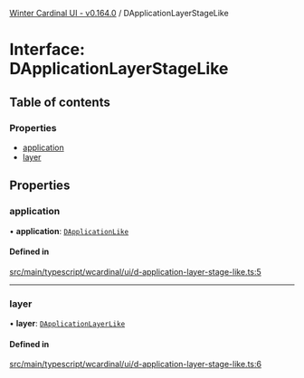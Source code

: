 [Winter Cardinal UI - v0.164.0](../index.md) / DApplicationLayerStageLike

# Interface: DApplicationLayerStageLike

## Table of contents

### Properties

- [application](DApplicationLayerStageLike.md#application)
- [layer](DApplicationLayerStageLike.md#layer)

## Properties

### application

• **application**: [`DApplicationLike`](DApplicationLike.md)

#### Defined in

[src/main/typescript/wcardinal/ui/d-application-layer-stage-like.ts:5](https://github.com/winter-cardinal/winter-cardinal-ui/blob/v0.164.0/src/main/typescript/wcardinal/ui/d-application-layer-stage-like.ts#L5)

___

### layer

• **layer**: [`DApplicationLayerLike`](DApplicationLayerLike.md)

#### Defined in

[src/main/typescript/wcardinal/ui/d-application-layer-stage-like.ts:6](https://github.com/winter-cardinal/winter-cardinal-ui/blob/v0.164.0/src/main/typescript/wcardinal/ui/d-application-layer-stage-like.ts#L6)
